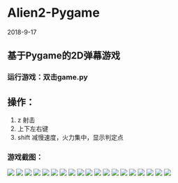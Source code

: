 # Alien2-Pygame
2018-9-17
## 基于Pygame的2D弹幕游戏
### 运行游戏：双击game.py
## 操作：
1. z 射击
2. 上下左右键
3. shift 减慢速度，火力集中，显示判定点
### 游戏截图：
![](screenshots/1.png)
![](screenshots/2.png)
![](screenshots/3.png)
![](screenshots/4.png)
![](screenshots/5.png)
![](screenshots/6.png)
![](screenshots/7.png)
![](screenshots/8.png)
![](screenshots/9.png)
![](screenshots/10.png)
![](screenshots/11.png)
![](screenshots/12.png)
![](screenshots/13.png)
![](screenshots/14.png)
![](screenshots/15.png)
![](screenshots/16.png)
![](screenshots/17.png)
![](screenshots/18.png)
![](screenshots/19.png)

